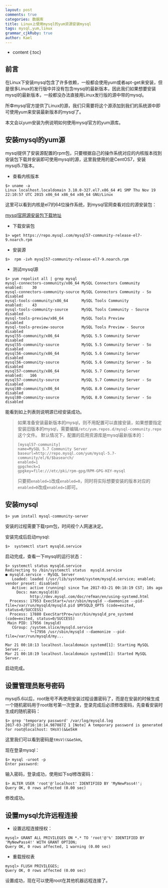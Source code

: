 ```yaml
---
layout: post
comments: true
categories: 数据库
title: Linux上使用mysql的yum资源安装mysql
tags: mysql,yum,linux
grammar_cjkRuby: true
author: Kael
---
```


* content
{:toc}

## 前言

在Linux下安装mysql包含了许多依赖，一般都会使用yum或者apt-get来安装，但是很多Linux的发行版中并没有包含mysql的最新版本，因此我们如果想要安装mysql的最新版本，一般都没办法直接用Linux发行版的源中带的mysql。

所幸mysql官方提供了Linux的源，我们只需要将这个源添加到我们的系统源中即可使用yum来安装最新版本的mysql了。

本文会以yum安装为例说明如何使用mysql官方的yum源库。

## 安装mysql的yum源

mysql提供了安装源配置的rpm包，只要根据自己的操作系统对应的内核版本找到安装包下载并安装即可使用mysql的源，这里我使用的是CentOS7，安装mysql5.7版本。

* 查看内核版本

```
$> uname -a
Linux localhost.localdomain 3.10.0-327.el7.x86_64 #1 SMP Thu Nov 19 22:10:57 UTC 2015 x86_64 x86_64 x86_64 GNU/Linux
```

这里可以看到内核是el7的64位操作系统，到mysql官网查看对应的源安装包：

[mysql官网源安装包下载地址](https://dev.mysql.com/downloads/repo/yum/)

* 下载安装包

```
$> wget https://repo.mysql.com/mysql57-community-release-el7-9.noarch.rpm
```

* 安装源

```
$>  rpm -ivh mysql57-community-release-el7-9.noarch.rpm
```

* 测试mysql源

```
$> yum repolist all | grep mysql
mysql-connectors-community/x86_64 MySQL Connectors Community      enabled:    30
mysql-connectors-community-source MySQL Connectors Community - So disabled
mysql-tools-community/x86_64      MySQL Tools Community           enabled:    43
mysql-tools-community-source      MySQL Tools Community - Source  disabled
mysql-tools-preview/x86_64        MySQL Tools Preview             disabled
mysql-tools-preview-source        MySQL Tools Preview - Source    disabled
mysql55-community/x86_64          MySQL 5.5 Community Server      disabled
mysql55-community-source          MySQL 5.5 Community Server - So disabled
mysql56-community/x86_64          MySQL 5.6 Community Server      disabled
mysql56-community-source          MySQL 5.6 Community Server - So disabled
mysql57-community/x86_64          MySQL 5.7 Community Server      enabled:   166
mysql57-community-source          MySQL 5.7 Community Server - So disabled
mysql80-community/x86_64          MySQL 8.0 Community Server      disabled
mysql80-community-source          MySQL 8.0 Community Server - So disabled
```

能看到如上列表则说明源已经安装成功。

> 如果准备安装最新版本的mysql，则不用配置可以直接安装，如果想要指定安装旧版本的mysql，需要编辑`/etc/yum.repos.d/mysql-community.repo`这个文件。
> 默认情况下，配置的启用资源库是mysql最新版本的：
> 
>```
>[mysql57-community]
>name=MySQL 5.7 Community Server
>baseurl=http://repo.mysql.com/yum/mysql-5.7-community/el/6/$basearch/
>enabled=1
>gpgcheck=1
>gpgkey=file:///etc/pki/rpm-gpg/RPM-GPG-KEY-mysql
>```
>
>只要把`enabled=1`改成`enabled=0`，同时将实际想要安装的版本对应的`enabled=0`改成`enabled=1`即可。

## 安装mysql

```
$> yum install mysql-community-server
```

安装的过程需要下载rpm包，时间视个人网速决定。

安装完成后启动mysql:

```
$>  systemctl start mysqld.service
```

启动完成，查看一下mysql的运行状态：

```
$> systemctl status mysqld.service
Redirecting to /bin/systemctl status  mysqld.service
● mysqld.service - MySQL Server
   Loaded: loaded (/usr/lib/systemd/system/mysqld.service; enabled; vendor preset: disabled)
   Active: active (running) since Tue 2017-03-21 00:18:19 CST; 10s ago
     Docs: man:mysqld(8)
           http://dev.mysql.com/doc/refman/en/using-systemd.html
  Process: 17953 ExecStart=/usr/sbin/mysqld --daemonize --pid-file=/var/run/mysqld/mysqld.pid $MYSQLD_OPTS (code=exited, status=0/SUCCESS)
  Process: 17880 ExecStartPre=/usr/bin/mysqld_pre_systemd (code=exited, status=0/SUCCESS)
 Main PID: 17956 (mysqld)
   CGroup: /system.slice/mysqld.service
           └─17956 /usr/sbin/mysqld --daemonize --pid-file=/var/run/mysqld/my...

Mar 21 00:18:13 localhost.localdomain systemd[1]: Starting MySQL Server...
Mar 21 00:18:19 localhost.localdomain systemd[1]: Started MySQL Server.
```

启动完成。

## 设置管理员账号密码

mysql5.6以后，root账号不再使用安装过程设置密码了，而是在安装的时候生成一个随机密码用于root账号第一次登录，登录完成后必须修改密码，先查看安装时生成的随机密码：

```
$> grep 'temporary password' /var/log/mysqld.log
2017-03-20T16:18:14.987087Z 1 [Note] A temporary password is generated for root@localhost: tHsV)(&&e5kH
```

这里我们可以看到密码是`tHsV)(&&e5kH`。

现在登录mysql：

```
$> mysql -uroot -p
Enter password:
```

输入密码，登录成功，使用如下sql修改密码：

```
$> ALTER USER 'root'@'localhost' IDENTIFIED BY 'MyNewPass4!';
Query OK, 0 rows affected (0.00 sec)
```

修改成功。

## 设置mysql允许远程连接

* 设置远程连接授权：

```
mysql> GRANT ALL PRIVILEGES ON *.* TO 'root'@'%' IDENTIFIED BY 'MyNewPass4!' WITH GRANT OPTION;
Query OK, 0 rows affected, 1 warning (0.00 sec)
```

* 重载授权表

```
mysql> FLUSH PRIVILEGES;
Query OK, 0 rows affected (0.00 sec)
```

设置成功，现在可以使用root在其他机器远程连接了。